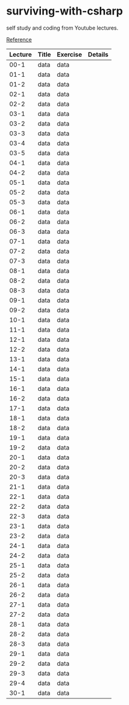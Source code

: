 # surviving-with-csharp
self study and coding from Youtube lectures.

[Reference](https://www.youtube.com/playlist?list=PLOKPEzlY4JKQNiHEQ4SDBxAFo9RDod8Tm)

|Lecture    |Title   |Exercise|Details |
|:----------|:-------|:-------|:-------|
|00-1       |data    |data    |        |
|01-1       |data    |data    |        |
|01-2       |data    |data    |        |
|02-1       |data    |data    |        |
|02-2       |data    |data    |        |
|03-1       |data    |data    |        |
|03-2       |data    |data    |        |
|03-3       |data    |data    |        |
|03-4       |data    |data    |        |
|03-5       |data    |data    |        |
|04-1       |data    |data    |        |
|04-2       |data    |data    |        |
|05-1       |data    |data    |        |
|05-2       |data    |data    |        |
|05-3       |data    |data    |        |
|06-1       |data    |data    |        |
|06-2       |data    |data    |        |
|06-3       |data    |data    |        |
|07-1       |data    |data    |        |
|07-2       |data    |data    |        |
|07-3       |data    |data    |        |
|08-1       |data    |data    |        |
|08-2       |data    |data    |        |
|08-3       |data    |data    |        |
|09-1       |data    |data    |        |
|09-2       |data    |data    |        |
|10-1       |data    |data    |        |
|11-1       |data    |data    |        |
|12-1       |data    |data    |        |
|12-2       |data    |data    |        |
|13-1       |data    |data    |        |
|14-1       |data    |data    |        |
|15-1       |data    |data    |        |
|16-1       |data    |data    |        |
|16-2       |data    |data    |        |
|17-1       |data    |data    |        |
|18-1       |data    |data    |        |
|18-2       |data    |data    |        |
|19-1       |data    |data    |        |
|19-2       |data    |data    |        |
|20-1       |data    |data    |        |
|20-2       |data    |data    |        |
|20-3       |data    |data    |        |
|21-1       |data    |data    |        |
|22-1       |data    |data    |        |
|22-2       |data    |data    |        |
|22-3       |data    |data    |        |
|23-1       |data    |data    |        |
|23-2       |data    |data    |        |
|24-1       |data    |data    |        |
|24-2       |data    |data    |        |
|25-1       |data    |data    |        |
|25-2       |data    |data    |        |
|26-1       |data    |data    |        |
|26-2       |data    |data    |        |
|27-1       |data    |data    |        |
|27-2       |data    |data    |        |
|28-1       |data    |data    |        |
|28-2       |data    |data    |        |
|28-3       |data    |data    |        |
|29-1       |data    |data    |        |
|29-2       |data    |data    |        |
|29-3       |data    |data    |        |
|29-4       |data    |data    |        |
|30-1       |data    |data    |        |

